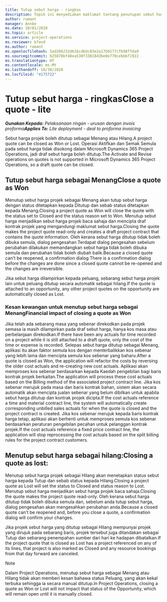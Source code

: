 ```yaml
---
title: Tutup sebut harga - ringkas
description: Topik ini menyediakan maklumat tentang penutupan sebut harga dalam Project Operations.
author: rumant
manager: Annbe
ms.date: 10/01/2020
ms.topic: article
ms.service: project-operations
ms.reviewer: kfend
ms.author: rumant
ms.openlocfilehash: 5ad206232d616cdbdc83e2a17b9177cfb98ffda9
ms.sourcegitcommit: 625878bf48ea530f3381843be0e778cebbbf1922
ms.translationtype: HT
ms.contentlocale: ms-MY
ms.lasthandoff: 10/30/2020
ms.locfileid: "4175722"
---
```

# <a name="close-a-quote---lite"></a><span data-ttu-id="c2165-103">Tutup sebut harga - ringkas</span><span class="sxs-lookup"><span data-stu-id="c2165-103">Close a quote - lite</span></span>

<span data-ttu-id="c2165-104">_**Gunakan Kepada:** Pelaksanaan ringan - urusan dengan invois proforma_</span><span class="sxs-lookup"><span data-stu-id="c2165-104">_**Applies To:** Lite deployment - deal to proforma invoicing_</span></span>

<span data-ttu-id="c2165-105">Sebut harga projek boleh ditutup sebagai Menang atau Hilang.</span><span class="sxs-lookup"><span data-stu-id="c2165-105">A project quote can be closed as Won or Lost.</span></span> <span data-ttu-id="c2165-106">Operasi Aktifkan dan Semak Semula pada sebut harga tidak disokong dalam Microsoft Dynamics 365 Project Operations, jadi draf sebut harga boleh ditutup.</span><span class="sxs-lookup"><span data-stu-id="c2165-106">The Activate and Revise operations on quotes is not supported in Microsoft Dynamics 365 Project Operations, so a draft quote can be closed.</span></span>

## <a name="close-a-quote-as-won"></a><span data-ttu-id="c2165-107">Tutup sebut harga sebagai Menang</span><span class="sxs-lookup"><span data-stu-id="c2165-107">Close a quote as Won</span></span>

<span data-ttu-id="c2165-108">Menutup sebut harga projek sebagai Menang akan tutup sebut harga dengan status ditetapkan kepada Ditutup dan sebab status ditetapkan kepada Menang.</span><span class="sxs-lookup"><span data-stu-id="c2165-108">Closing a project quote as Won will close the quote with the status set to Closed and the status reason set to Won.</span></span> <span data-ttu-id="c2165-109">Menutup sebut harga menjadikan sebut harga projek baca sahaja dan mencipta draf kontrak projek yang mengandungi maklumat sebut harga.</span><span class="sxs-lookup"><span data-stu-id="c2165-109">Closing the quote makes the project quote read-only and creates a draft project contract that contains the quote information.</span></span> <span data-ttu-id="c2165-110">Oleh kerana sebut harga ditutup tidak boleh dibuka semula, dialog pengesahan Terdapat dialog pengesahan sebelum perubahan dilakukan memandangkan sebut harga tidak boleh dibuka semula dan perubahan tidak boleh diubah balik.</span><span class="sxs-lookup"><span data-stu-id="c2165-110">Because a closed quote can't be reopened, a confirmation dialog There is a confirmation dialog before the changes are done since a closed quote cannot be re-opened and the changes are irreversible.</span></span>

<span data-ttu-id="c2165-111">Jika sebut harga dilampirkan kepada peluang, sebarang sebut harga projek lain untuk peluang ditutup secara automatik sebagai hilang.</span><span class="sxs-lookup"><span data-stu-id="c2165-111">If the quote is attached to an opportunity, any other project quotes on the opportunity are automatically closed as Lost.</span></span>

### <a name="financial-impact-of-closing-a-quote-as-won"></a><span data-ttu-id="c2165-112">Kesan kewangan untuk menutup sebut harga sebagai Menang</span><span class="sxs-lookup"><span data-stu-id="c2165-112">Financial impact of closing a quote as Won</span></span>

<span data-ttu-id="c2165-113">Jika telah ada sebarang masa yang sebenar direkodkan pada projek semasa ia masih dilampirkan pada draf sebut harga, hanya kos masa atau perbelanjaan direkodkan.</span><span class="sxs-lookup"><span data-stu-id="c2165-113">If there have been any actuals for time recorded on a project while it is still attached to a draft quote, only the cost of the time or expense is recorded.</span></span> <span data-ttu-id="c2165-114">Selepas sebut harga ditutup sebagai Menang, aplikasi itu akan faktor semula kos dengan menterbalikkan kos sebenar yang lebih lama dan mencipta semula kos sebenar yang baharu.</span><span class="sxs-lookup"><span data-stu-id="c2165-114">After a quote is closed as Won, the application will refactor the costs by reversing the older cost actuals and re-creating new cost actuals.</span></span> <span data-ttu-id="c2165-115">Aplikasi akan memproses kos sebenar berdasarkan kepada Kaedah pengebilan bagi baris kontrak projek berkaitan.</span><span class="sxs-lookup"><span data-stu-id="c2165-115">The application will process these cost actuals based on the Billing method of the associated project contract line.</span></span> <span data-ttu-id="c2165-116">Jika kos sebenar merujuk pada masa dan baris kontrak bahan, sistem akan secara automatik akan mencipta jualan sebenar yang belum dibilkan untuk apabila sebut harga ditutup dan kontrak projek dicipta.</span><span class="sxs-lookup"><span data-stu-id="c2165-116">If the cost actuals reference a time and material contract line, the system will automatically create corresponding unbilled sales actuals for when the quote is closed and the project contract is created.</span></span> <span data-ttu-id="c2165-117">Jika kos sebenar merujuk kepada baris kontrak harga tetap, aplikasi akan berhenti untuk memproses semula kos sebenar berdasarkan peraturan pengebilan pecahan untuk pelanggan kontrak projek.</span><span class="sxs-lookup"><span data-stu-id="c2165-117">If the cost actuals reference a fixed price contract line, the application will stop reprocessing the cost actuals based on the split billing rules for the project contract customers.</span></span>

## <a name="closing-a-quote-as-lost"></a><span data-ttu-id="c2165-118">Menutup sebut harga sebagai hilang:</span><span class="sxs-lookup"><span data-stu-id="c2165-118">Closing a quote as lost:</span></span>

<span data-ttu-id="c2165-119">Menutup sebut harga projek sebagai Hilang akan menetapkan status sebut harga kepada Tutup dan sebab status kepada Hilang.</span><span class="sxs-lookup"><span data-stu-id="c2165-119">Closing a project quote as Lost will set the status to Closed and status reason to Lost.</span></span> <span data-ttu-id="c2165-120">Menutup sebut harga menjadikan sebut harga projek baca sahaja.</span><span class="sxs-lookup"><span data-stu-id="c2165-120">Closing the quote makes the project quote read-only.</span></span> <span data-ttu-id="c2165-121">Oleh kerana sebut harga ditutup tidak boleh dibuka semula dan, sebelum anda tutup sebut harga, dialog pengesahan akan mengesahkan perubahan anda.</span><span class="sxs-lookup"><span data-stu-id="c2165-121">Because a closed quote can't be reopened and, before you close a quote, a confirmation dialog will confirm your changes.</span></span>

<span data-ttu-id="c2165-122">Jika projek sebut harga yang ditutup sebagai Hilang mempunyai projek yang dirujuk pada sebarang baris, projek tersebut juga ditandakan sebagai Tutup dan sebarang penempahan sumber dari hari ke hadapan dibatalkan.</span><span class="sxs-lookup"><span data-stu-id="c2165-122">If the project quote that is closed as Lost has a project referenced on any of its lines, that project is also marked as Closed and any resource bookings from that day forward are canceled.</span></span>

> [!NOTE]
> <span data-ttu-id="c2165-123">Dalam Project Operations, menutup sebut harga sebagai Menang atau Hilang tidak akan memberi kesan bahawa status Peluang, yang akan kekal terbuka sehingga ia secara manual ditutup.</span><span class="sxs-lookup"><span data-stu-id="c2165-123">In Project Operations, closing a quote as Won or Lost will not impact that status of the Opportunity, which will remain open until it is manually closed.</span></span>
